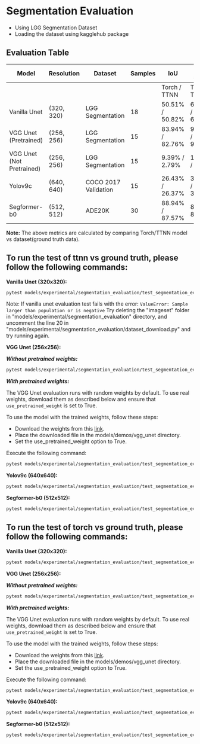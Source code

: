 # Segmentation Evaluation

- Using LGG Segmentation Dataset
- Loading the dataset using kagglehub package

## Evaluation Table
| Model                     | Resolution | Dataset              | Samples | IoU             | Dice Score      | Pixel Accuracy  | Precision       | Recall          | F1 Score        |
| ------------------------- | ---------- | -------------------- | ------- | --------------- | --------------- | --------------- | --------------- | --------------- | --------------- |
|                           |            |                      |         | Torch / TTNN    | Torch / TTNN    | Torch / TTNN    | Torch / TTNN    | Torch / TTNN    | Torch / TTNN    |
| Vanilla Unet              | (320, 320) | LGG Segmentation     | 18      | 50.51% / 50.82% | 67.12% / 67.39% | 98.51% / 98.52% | 83.39% / 83.64% | 56.16% / 56.42% | 67.12% / 67.39% |
| VGG Unet (Pretrained)     | (256, 256) | LGG Segmentation     | 15      | 83.94% / 82.76% | 90.78% / 90.02% | 99.55% / 99.50% | 86.32% / 84.51% | 96.34% / 97.05% | 90.78% / 90.02% |
| VGG Unet (Not Pretrained) | (256, 256) | LGG Segmentation     | 15      | 9.39% / 2.79%   | 16.29% / 5.35%  | 71.31% / 13.50% | 9.68% / 2.84%   | 78.47% / 72.49% | 16.29% / 5.35%  |
| Yolov9c                   | (640, 640) | COCO 2017 Validation | 15      | 26.43% / 26.37% | 36.58% / 36.57% | 73.34% / 71.47% | 33.97% / 31.62% | 41.86% / 45.32% | 36.58% / 36.57% |
| Segformer-b0              | (512, 512) | ADE20K               | 30      | 88.94% / 87.57% | 8.76% / 8.91%   | 70.02% / 70.04% | 45.30% / 45.21% | 45.92% / 46.29% | 45.59% / 45.72% |


**Note:** The above metrics are calculated by comparing Torch/TTNN model vs dataset(ground truth data).

## To run the test of ttnn vs ground truth, please follow the following commands:

**Vanilla Unet (320x320):**
```sh
pytest models/experimental/segmentation_evaluation/test_segmentation_eval.py::test_vanilla_unet[res0-device_params0-tt_model]
```
Note: If vanilla unet evaluation test fails with the error: `ValueError: Sample larger than population or is negative`
Try deleting the "imageset" folder in "models/experimental/segmentation_evaluation" directory, and uncomment the line 20 in "models/experimental/segmentation_evaluation/dataset_download.py" and try running again.

**VGG Unet (256x256):**

**_Without pretrained weights:_**
```sh
pytest models/experimental/segmentation_evaluation/test_segmentation_eval.py::test_vgg_unet[device_params0-res0-pretrained_weight_false-tt_model]
```

**_With pretrained weights:_**

The VGG Unet evaluation runs with random weights by default. To use real weights, download them as described below and ensure that `use_pretrained_weight` is set to True.

To use the model with the trained weights, follow these steps:
- Download the weights from this [link](https://drive.google.com/file/d/1XZi_W5Pj4jLSI31WUAlYf0SWQMu0wL6X/view).
- Place the downloaded file in the models/demos/vgg_unet directory.
- Set the use_pretrained_weight option to True.

Execute the following command:
```sh
pytest models/experimental/segmentation_evaluation/test_segmentation_eval.py::test_vgg_unet[device_params0-res0-pretrained_weight_true-tt_model]
```

**Yolov9c (640x640):**
```sh
pytest models/experimental/segmentation_evaluation/test_segmentation_eval.py::test_yolov9c[res0-segment-tt_model-True-device_params0]
```

**Segformer-b0 (512x512):**
```sh
pytest models/experimental/segmentation_evaluation/test_segmentation_eval.py::test_segformer[res0-tt_model-device_params0]
```

## To run the test of torch vs ground truth, please follow the following commands:

**Vanilla Unet (320x320):**
```sh
pytest models/experimental/segmentation_evaluation/test_segmentation_eval.py::test_vanilla_unet[res0-device_params0-torch_model]
```

**VGG Unet (256x256):**

**_Without pretrained weights:_**

```sh
pytest models/experimental/segmentation_evaluation/test_segmentation_eval.py::test_vgg_unet[device_params0-res0-pretrained_weight_false-torch_model]
```

**_With pretrained weights:_**

The VGG Unet evaluation runs with random weights by default. To use real weights, download them as described below and ensure that `use_pretrained_weight` is set to True.

To use the model with the trained weights, follow these steps:
- Download the weights from this [link](https://drive.google.com/file/d/1XZi_W5Pj4jLSI31WUAlYf0SWQMu0wL6X/view).
- Place the downloaded file in the models/demos/vgg_unet directory.
- Set the use_pretrained_weight option to True.

Execute the following command:
```sh
pytest models/experimental/segmentation_evaluation/test_segmentation_eval.py::test_vgg_unet[device_params0-res0-pretrained_weight_true-torch_model]
```

**Yolov9c (640x640):**
```sh
pytest models/experimental/segmentation_evaluation/test_segmentation_eval.py::test_yolov9c[res0-segment-torch_model-True-device_params0]
```

**Segformer-b0 (512x512):**
```sh
pytest models/experimental/segmentation_evaluation/test_segmentation_eval.py::test_segformer[res0-torch_model-device_params0]
```
